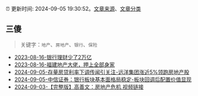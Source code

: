 :alarm_clock: 更新时间: 2024-09-05 19:30:52。[文章来源](/README.md)、[文章分类](/TAGS.md)

## 三傻


> 关键字：`地产`、`房地产`、`银行`、`保险`



- [2023-08-16-银行理财少了2万亿](https://www.aicaijing.com.cn/article/18565) 
- [2023-08-16-福建地产大佬，押上全部身家](https://www.aicaijing.com.cn/article/18567) 
- [2024-09-05-存量房贷利率下调传闻引关注-远洋集团涨近5%领跑房地产股](https://www.cls.cn/detail/1789532) 
- [2024-09-05-中信证券：银行板块基本面格局稳定-板块回调后配置价值显现](https://www.cls.cn/detail/1789354) 
- [2024-09-03-【完整版】高善文：房地产危机&nbsp;视频链接](https://xueqiu.com/6528852209/303399624) 
